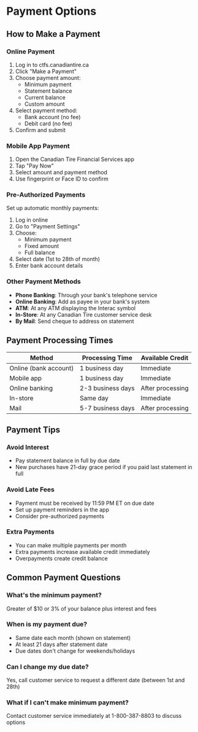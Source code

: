 # Payment Options

## How to Make a Payment

### Online Payment
1. Log in to ctfs.canadiantire.ca
2. Click "Make a Payment"
3. Choose payment amount:
   - Minimum payment
   - Statement balance
   - Current balance
   - Custom amount
4. Select payment method:
   - Bank account (no fee)
   - Debit card (no fee)
5. Confirm and submit

### Mobile App Payment
1. Open the Canadian Tire Financial Services app
2. Tap "Pay Now"
3. Select amount and payment method
4. Use fingerprint or Face ID to confirm

### Pre-Authorized Payments
Set up automatic monthly payments:
1. Log in online
2. Go to "Payment Settings"
3. Choose:
   - Minimum payment
   - Fixed amount
   - Full balance
4. Select date (1st to 28th of month)
5. Enter bank account details

### Other Payment Methods
- **Phone Banking**: Through your bank's telephone service
- **Online Banking**: Add as payee in your bank's system
- **ATM**: At any ATM displaying the Interac symbol
- **In-Store**: At any Canadian Tire customer service desk
- **By Mail**: Send cheque to address on statement

## Payment Processing Times

| Method | Processing Time | Available Credit |
|--------|----------------|------------------|
| Online (bank account) | 1 business day | Immediate |
| Mobile app | 1 business day | Immediate |
| Online banking | 2-3 business days | After processing |
| In-store | Same day | Immediate |
| Mail | 5-7 business days | After processing |

## Payment Tips

### Avoid Interest
- Pay statement balance in full by due date
- New purchases have 21-day grace period if you paid last statement in full

### Avoid Late Fees
- Payment must be received by 11:59 PM ET on due date
- Set up payment reminders in the app
- Consider pre-authorized payments

### Extra Payments
- You can make multiple payments per month
- Extra payments increase available credit immediately
- Overpayments create credit balance

## Common Payment Questions

### What's the minimum payment?
Greater of $10 or 3% of your balance plus interest and fees

### When is my payment due?
- Same date each month (shown on statement)
- At least 21 days after statement date
- Due dates don't change for weekends/holidays

### Can I change my due date?
Yes, call customer service to request a different date (between 1st and 28th)

### What if I can't make minimum payment?
Contact customer service immediately at 1-800-387-8803 to discuss options
